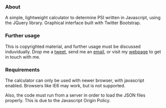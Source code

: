 


### About

A simple, lightweight calculator to determine PSI written in Javascript, using the JQuery library. Graphical interface built with Twitter Bootstrap.

### Further usage

This is copyrighted material, and further usage must be discussed induvidually. Drop me a [tweet](http://twitter.com/kverdagshelt), send me an [email](mailto:steffen@steffenmedia.no), or visit my [webpage](http://www.steffenmedia.no) to get in touch with me.


### Requirements
The calculator can only be used with newer browser, with javascript enabled. Browsers like IE6 may work, but is not supported. 

Also, the code must run from a server in order to load the JSON files properly. This is due to the Javascript Origin Policy.
